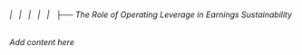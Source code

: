 ###### |   |   |   |   |   ├── The Role of Operating Leverage in Earnings Sustainability

*Add content here*